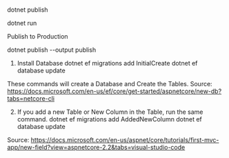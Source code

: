 
# 

dotnet publish

dotnet run




Publish to Production


dotnet publish --output publish



1. Install Database
dotnet ef migrations add InitialCreate
dotnet ef database update

These commands will create a Database and Create the Tables.
Source: https://docs.microsoft.com/en-us/ef/core/get-started/aspnetcore/new-db?tabs=netcore-cli

2. If you add a new Table or New Column in the Table, run the same command.
dotnet ef migrations add AddedNewColumn
dotnet ef database update

Source: https://docs.microsoft.com/en-us/aspnet/core/tutorials/first-mvc-app/new-field?view=aspnetcore-2.2&tabs=visual-studio-code


